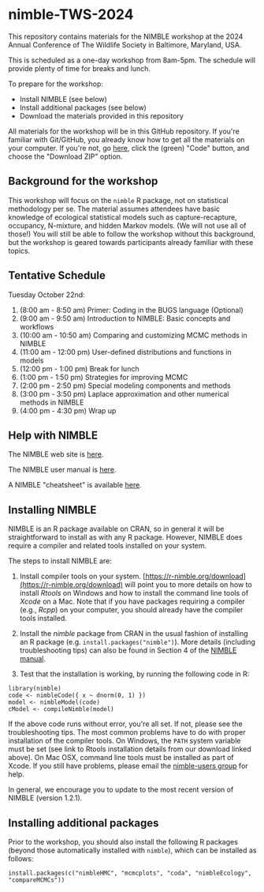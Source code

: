 # nimble-TWS-2024

This repository contains materials for the NIMBLE workshop at the 2024 Annual Conference of The Wildlife Society in Baltimore, Maryland, USA.

This is scheduled as a one-day workshop from 8am-5pm. The schedule will provide plenty of time for breaks and lunch.

To prepare for the workshop:

 - Install NIMBLE (see below)
 - Install additional packages (see below)
 - Download the materials provided in this repository

All materials for the workshop will be in this GitHub repository. If you're familiar with Git/GitHub, you already know how to get all the materials on your computer. If you're not, go [here](https://github.com/nimble-training/nimble-TWS-2024), click the (green) "Code" button, and choose the "Download ZIP" option.

## Background for the workshop

This workshop will focus on the `nimble` R package, not on statistical methodology per se.  The material assumes attendees have basic knowledge of ecological statistical models such as capture-recapture, occupancy, N-mixture, and hidden Markov models. (We will not use all of those!) You will still be able to follow the workshop without this background, but the workshop is geared towards participants already familiar with these topics.

## Tentative Schedule

Tuesday October 22nd:

1. (8:00 am - 8:50 am) Primer: Coding in the BUGS language (Optional)
2. (9:00 am - 9:50 am) Introduction to NIMBLE: Basic concepts and workflows
3. (10:00 am - 10:50 am) Comparing and customizing MCMC methods in NIMBLE
4. (11:00 am - 12:00 pm) User-defined distributions and functions in models
6. (12:00 pm - 1:00 pm) Break for lunch
7. (1:00 pm - 1:50 pm) Strategies for improving MCMC
8. (2:00 pm - 2:50 pm) Special modeling components and methods
9. (3:00 pm - 3:50 pm) Laplace approximation and other numerical methods in NIMBLE
10. (4:00 pm - 4:30 pm) Wrap up

## Help with NIMBLE

The NIMBLE web site is [here](https://r-nimble.org).

The NIMBLE user manual is [here](https://r-nimble.org/html_manual/cha-welcome-nimble.html).

A NIMBLE "cheatsheet" is available [here](https://r-nimble.org/documentation).

## Installing NIMBLE

NIMBLE is an R package available on CRAN, so in general it will be straightforward to install as with any R package. However, NIMBLE does require a compiler and related tools installed on your system.

The steps to install NIMBLE are:

1. Install compiler tools on your system. [https://r-nimble.org/download](https://r-nimble.org/download) will point you to more details on how to install *Rtools* on Windows and how to install the command line tools of *Xcode* on a Mac. Note that if you have packages requiring a compiler (e.g., *Rcpp*) on your computer, you should already have the compiler tools installed.

2. Install the *nimble* package from CRAN in the usual fashion of installing an R package (e.g. `install.packages("nimble")`). More details (including troubleshooting tips) can also be found in Section 4 of the [NIMBLE manual](https://r-nimble.org/html_manual/cha-installing-nimble.html).

3) Test that the installation is working, by running the following code in R:

```
library(nimble)
code <- nimbleCode({ x ~ dnorm(0, 1) })
model <- nimbleModel(code)
cModel <- compileNimble(model)
```

If the above code runs without error, you're all set. If not, please see the troubleshooting tips.  The most common problems have to do with proper installation of the compiler tools.  On Windows, the `PATH` system variable must be set (see link to Rtools installation details from our download linked above).  On Mac OSX, command line tools must be installed as part of Xcode.  If you still have problems, please email the [nimble-users group](https://r-nimble.org/more/issues-and-groups) for help.

In general, we encourage you to update to the most recent version of NIMBLE (version 1.2.1).

## Installing additional packages

Prior to the workshop, you should also install the following R packages (beyond those automatically installed with `nimble`), which can be installed as follows:

```
install.packages(c("nimbleHMC", "mcmcplots", "coda", "nimbleEcology", "compareMCMCs"))
```

